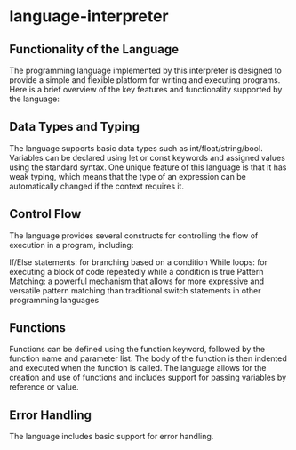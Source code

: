 # language-interpreter

## Functionality of the Language
The programming language implemented by this interpreter is designed to provide a simple and flexible platform for writing and executing programs. Here is a brief overview of the key features and functionality supported by the language:

## Data Types and Typing
The language supports basic data types such as int/float/string/bool. Variables can be declared using let or const keywords and assigned values using the standard syntax. One unique feature of this language is that it has weak typing, which means that the type of an expression can be automatically changed if the context requires it.

## Control Flow
The language provides several constructs for controlling the flow of execution in a program, including:

If/Else statements: for branching based on a condition
While loops: for executing a block of code repeatedly while a condition is true
Pattern Matching: a powerful mechanism that allows for more expressive and versatile pattern matching than traditional switch statements in other programming languages

## Functions
Functions can be defined using the function keyword, followed by the function name and parameter list. The body of the function is then indented and executed when the function is called. The language allows for the creation and use of functions and includes support for passing variables by reference or value.

## Error Handling
The language includes basic support for error handling.
